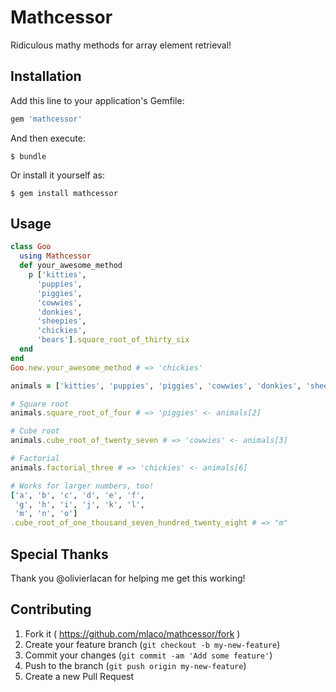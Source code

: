 # Mathcessor

Ridiculous mathy methods for array element retrieval!

## Installation

Add this line to your application's Gemfile:

```ruby
gem 'mathcessor'
```

And then execute:

    $ bundle

Or install it yourself as:

    $ gem install mathcessor

## Usage

```ruby
class Goo
  using Mathcessor
  def your_awesome_method
    p ['kitties',
      'puppies',
      'piggies',
      'cowwies',
      'donkies',
      'sheepies',
      'chickies',
      'bears'].square_root_of_thirty_six
  end
end
Goo.new.your_awesome_method # => 'chickies'

animals = ['kitties', 'puppies', 'piggies', 'cowwies', 'donkies', 'sheepies', 'chickies', 'bears']

# Square root
animals.square_root_of_four # => 'piggies' <- animals[2]

# Cube root
animals.cube_root_of_twenty_seven # => 'cowwies' <- animals[3]

# Factorial
animals.factorial_three # => 'chickies' <- animals[6]

# Works for larger numbers, too!
['a', 'b', 'c', 'd', 'e', 'f',
 'g', 'h', 'i', 'j', 'k', 'l',
 'm', 'n', 'o']
.cube_root_of_one_thousand_seven_hundred_twenty_eight # => "m"

```

## Special Thanks
Thank you @olivierlacan for helping me get this working!

## Contributing

1. Fork it ( https://github.com/mlaco/mathcessor/fork )
2. Create your feature branch (`git checkout -b my-new-feature`)
3. Commit your changes (`git commit -am 'Add some feature'`)
4. Push to the branch (`git push origin my-new-feature`)
5. Create a new Pull Request
